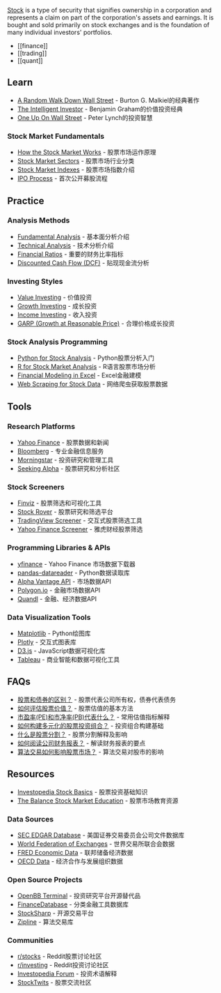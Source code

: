 [Stock](https://www.investopedia.com/terms/s/stock.asp) is a type of security that signifies ownership in a corporation and represents a claim on part of the corporation's assets and earnings. It is bought and sold primarily on stock exchanges and is the foundation of many individual investors' portfolios.

- [[finance]]
- [[trading]]
- [[quant]]

## Learn
- [A Random Walk Down Wall Street](https://www.amazon.com/Random-Walk-Down-Wall-Street/dp/0393330338) - Burton G. Malkiel的经典著作
- [The Intelligent Investor](https://www.amazon.com/Intelligent-Investor-Definitive-Investing-Essentials/dp/0060555661) - Benjamin Graham的价值投资经典
- [One Up On Wall Street](https://www.amazon.com/One-Up-Wall-Street-Already/dp/0743200403) - Peter Lynch的投资智慧

### Stock Market Fundamentals
- [How the Stock Market Works](https://www.investopedia.com/articles/investing/082614/how-stock-market-works.asp) - 股票市场运作原理
- [Stock Market Sectors](https://www.investopedia.com/terms/s/sector.asp) - 股票市场行业分类
- [Stock Market Indexes](https://www.investopedia.com/terms/i/index.asp) - 股票市场指数介绍
- [IPO Process](https://www.investopedia.com/terms/i/ipo.asp) - 首次公开募股流程

## Practice
### Analysis Methods
- [Fundamental Analysis](https://www.investopedia.com/terms/f/fundamentalanalysis.asp) - 基本面分析介绍
- [Technical Analysis](https://www.investopedia.com/terms/t/technicalanalysis.asp) - 技术分析介绍
- [Financial Ratios](https://www.investopedia.com/financial-ratios-4689817) - 重要的财务比率指标
- [Discounted Cash Flow (DCF)](https://www.investopedia.com/terms/d/dcf.asp) - 贴现现金流分析

### Investing Styles
- [Value Investing](https://www.investopedia.com/terms/v/valueinvesting.asp) - 价值投资
- [Growth Investing](https://www.investopedia.com/terms/g/growthinvesting.asp) - 成长投资
- [Income Investing](https://www.investopedia.com/terms/i/incomeinvesting.asp) - 收入投资
- [GARP (Growth at Reasonable Price)](https://www.investopedia.com/terms/g/garp.asp) - 合理价格成长投资

### Stock Analysis Programming
- [Python for Stock Analysis](https://towardsdatascience.com/a-comprehensive-guide-to-downloading-stock-prices-in-python-2cd93ff821d4) - Python股票分析入门
- [R for Stock Market Analysis](https://www.datacamp.com/tutorial/r-trading-tutorial) - R语言股票市场分析
- [Financial Modeling in Excel](https://corporatefinanceinstitute.com/resources/excel/financial-modeling-best-practices/) - Excel金融建模
- [Web Scraping for Stock Data](https://realpython.com/python-web-scraping-practical-introduction/) - 网络爬虫获取股票数据

## Tools
### Research Platforms
- [Yahoo Finance](https://finance.yahoo.com/) - 股票数据和新闻
- [Bloomberg](https://www.bloomberg.com/) - 专业金融信息服务
- [Morningstar](https://www.morningstar.com/) - 投资研究和管理工具
- [Seeking Alpha](https://seekingalpha.com/) - 股票研究和分析社区

### Stock Screeners
- [Finviz](https://finviz.com/) - 股票筛选和可视化工具
- [Stock Rover](https://www.stockrover.com/) - 股票研究和筛选平台
- [TradingView Screener](https://www.tradingview.com/screener/) - 交互式股票筛选工具
- [Yahoo Finance Screener](https://finance.yahoo.com/screener) - 雅虎财经股票筛选

### Programming Libraries & APIs
- [yfinance](https://github.com/ranaroussi/yfinance) - Yahoo Finance 市场数据下载器
- [pandas-datareader](https://github.com/pydata/pandas-datareader) - Python数据读取库
- [Alpha Vantage API](https://www.alphavantage.co/) - 市场数据API
- [Polygon.io](https://polygon.io/) - 金融市场数据API
- [Quandl](https://www.quandl.com/) - 金融、经济数据API

### Data Visualization Tools
- [Matplotlib](https://matplotlib.org/) - Python绘图库
- [Plotly](https://plotly.com/) - 交互式图表库
- [D3.js](https://d3js.org/) - JavaScript数据可视化库
- [Tableau](https://www.tableau.com/) - 商业智能和数据可视化工具

## FAQs
- [股票和债券的区别？](https://www.investopedia.com/ask/answers/033015/what-difference-between-bonds-and-stocks.asp) - 股票代表公司所有权，债券代表债务
- [如何评估股票价值？](https://www.investopedia.com/articles/fundamental-analysis/09/elements-stock-value.asp) - 股票估值的基本方法
- [市盈率(PE)和市净率(PB)代表什么？](https://www.investopedia.com/ask/answers/070314/what-difference-between-forward-pe-and-trailing-pe.asp) - 常用估值指标解释
- [如何构建多元化的股票投资组合？](https://www.investopedia.com/articles/basics/05/diversification.asp) - 投资组合构建基础
- [什么是股票分割？](https://www.investopedia.com/terms/s/stocksplit.asp) - 股票分割解释及影响
- [如何阅读公司财务报表？](https://www.investopedia.com/articles/basics/06/financialreporting.asp) - 解读财务报表的要点
- [算法交易如何影响股票市场？](https://www.investopedia.com/articles/active-trading/101014/basics-algorithmic-trading-concepts-and-examples.asp) - 算法交易对股市的影响

## Resources
- [Investopedia Stock Basics](https://www.investopedia.com/investing/investing-basics/) - 股票投资基础知识
- [The Balance Stock Market Education](https://www.thebalance.com/the-basics-of-investing-in-stocks-357114) - 股票市场教育资源

### Data Sources
- [SEC EDGAR Database](https://www.sec.gov/edgar.shtml) - 美国证券交易委员会公司文件数据库
- [World Federation of Exchanges](https://www.world-exchanges.org/) - 世界交易所联合会数据
- [FRED Economic Data](https://fred.stlouisfed.org/) - 联邦储备经济数据
- [OECD Data](https://data.oecd.org/) - 经济合作与发展组织数据

### Open Source Projects
- [OpenBB Terminal](https://github.com/OpenBB-finance/OpenBBTerminal) - 投资研究平台开源替代品
- [FinanceDatabase](https://github.com/JerBouma/FinanceDatabase) - 分类金融工具数据库
- [StockSharp](https://github.com/StockSharp/StockSharp) - 开源交易平台
- [Zipline](https://github.com/quantopian/zipline) - 算法交易库

### Communities
- [r/stocks](https://www.reddit.com/r/stocks/) - Reddit股票讨论社区
- [r/investing](https://www.reddit.com/r/investing/) - Reddit投资讨论社区
- [Investopedia Forum](https://www.investopedia.com/financial-term-dictionary-4769738) - 投资术语解释
- [StockTwits](https://stocktwits.com/) - 股票交流社区